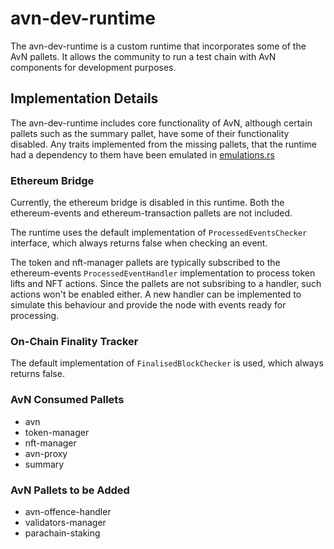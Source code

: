 # avn-dev-runtime
The avn-dev-runtime is a custom runtime that incorporates some of the AvN pallets. It allows the community to run a test chain with AvN components for development purposes.

## Implementation Details

The avn-dev-runtime includes core functionality of AvN, although certain pallets such as the summary pallet, have some of their functionality disabled.
Any traits implemented from the missing pallets, that the runtime had a dependency to them have been emulated in [emulations.rs](src/emulations.rs)
### Ethereum Bridge
Currently, the ethereum bridge is disabled in this runtime. Both the ethereum-events and ethereum-transaction pallets are not included.

The runtime uses the default implementation of `ProcessedEventsChecker` interface, which always returns false when checking an event.

The token and nft-manager pallets are typically subscribed to the ethereum-events `ProcessedEventHandler` implementation to process token lifts and NFT actions. Since the pallets are not subsribing to a handler, such actions won't be enabled either. A new handler can be implemented to simulate this behaviour and provide the node with events ready for processing.

### On-Chain Finality Tracker

The default implementation of `FinalisedBlockChecker` is used, which always returns false.

### AvN Consumed Pallets
- avn
- token-manager
- nft-manager
- avn-proxy
- summary

### AvN Pallets to be Added
- avn-offence-handler
- validators-manager
- parachain-staking
